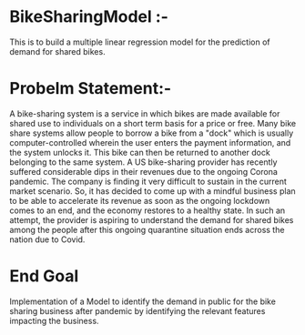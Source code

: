 # BikeSharingModel :-
This is to build a multiple linear regression model for the prediction of demand for shared bikes.

# Probelm Statement:-
A bike-sharing system is a service in which bikes are made available for shared use to individuals on a short term basis for a price or free. Many bike share systems allow people to borrow a bike from a "dock" which is usually computer-controlled wherein the user enters the payment information, and the system unlocks it. This bike can then be returned to another dock belonging to the same system.
A US bike-sharing provider has recently suffered considerable dips in their revenues due to the ongoing Corona pandemic. The company is finding it very difficult to sustain in the current market scenario. So, it has decided to come up with a mindful business plan to be able to accelerate its revenue as soon as the ongoing lockdown comes to an end, and the economy restores to a healthy state.
In such an attempt, the provider is aspiring to understand the demand for shared bikes among the people after this ongoing quarantine situation ends across the nation due to Covid.

# End Goal

Implementation of a Model to identify the demand in public for the bike sharing business after pandemic by identifying the relevant features impacting the business.
